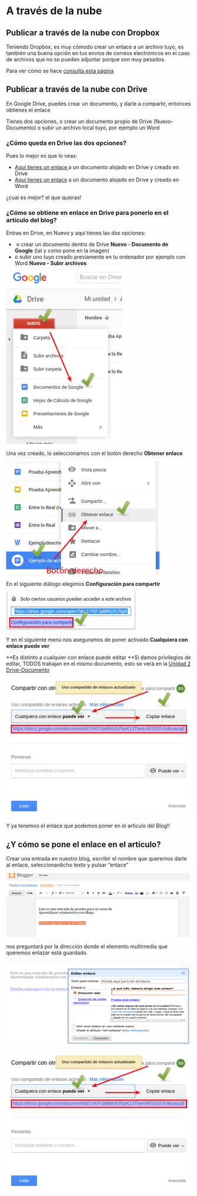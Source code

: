 
# A través de la nube

## Publicar a través de la nube con Dropbox

Teniendo Dropbox, es muy cómodo crear un enlace a un archivo tuyo, es también una buena opción en tus envios de correos electrónicos en el caso de archivos que no se pueden adjuntar porque son muy pesados.

Para ver cómo se hace [consulta esta página](http://www.catedu.es/aularagonpowerpoint/TEMATICOS/Dropbox/publicar.html)

## Publicar a través de la nube con Drive

En Google Drive, puedes crear un documento, y darle a compartir, entonces obtienes el enlace

Tienes dos opciones, o crear un documento propio de Drive (Nuevo-Documento) o subir un archivo local tuyo, por ejemplo un Word

### ¿Cómo queda en Drive las dos opciones?

Pues lo mejor es que lo veas:

- [Aquí tienes un enlace ](https://docs.google.com/document/d/1YKFJaMNcfs7bpK1JTtwmAEOG0-6stkuwzqRVOZQ1qNs/edit?usp=sharing)a un documento alojado en Drive y creado en Drive
- [Aquí tienes un enlace](https://drive.google.com/file/d/0B3FoIk-apny0cnlKSlJOYkotN1E/view?usp=sharing) a un documento alojado en Drive y creado en Word

¿cual es mejor? el que quieras!

### ¿Cómo se obtiene en enlace en Drive para ponerlo en el artículo del blog?

Entras en Drive, en Nuevo y aquí tienes las dos opciones:

-  o crear un documento dentro de Drive **Nuevo - Documento de Google** (tal y como pone en la imagen)
- o subir uno tuyo creado previamente en tu ordenador por ejemplo con Word **Nuevo - Subir archivos**

![](img/Menu_002.png)

Una vez creado, lo seleccionamos con el botón derecho **Obtener enlace**

![](img/Menu_013.png)

En el siguiente diálogo elegimos **Configuración para compartir**

![](img/Seleccion_014.png)

Y en el siguiente menú nos aseguramos de poner activado **Cualquiera con enlace puede ver**

**Es distinto a cualquier con enlace puede editar **Si damos privilegios de editar, TODOS trabajan en el mismo documento, esto se verá en la [Unidad 2 Drive-Documento](drive_documento.html)

![](img/Seleccion_015.png)

Y ya tenemos el enlace que podemos poner en el artículo del Blog!!

## ¿Y cómo se pone el enlace en el artículo?

Crear una entrada en nuestro blog, escribir el nombre que queremos darle al enlace, seleccionardicho texto y pulsar “enlace”

![](img/Seleccion_004.png)

nos preguntará por la dirección donde el elemento multimedia que queremos enlazar está guardado.

![](img/Seleccion_005.png)

![](img/Seleccion_015.png)

